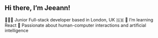 ## Hi there, I’m Jeeann!

👩🏻‍💻 Junior Full-stack developer based in London, UK 🇬🇧
🌱 I’m learning React 
🦕 Passionate about human-computer interactions and artificial intelligence

